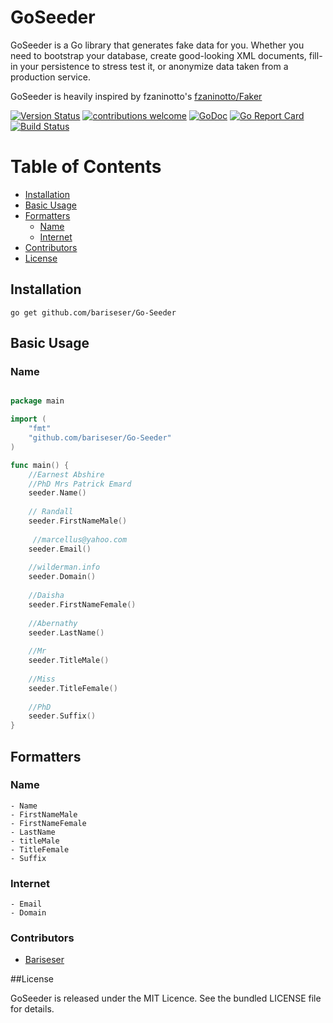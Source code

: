 # GoSeeder

GoSeeder is a Go library that generates fake data for you. Whether you need to bootstrap your database, create good-looking XML documents, fill-in your persistence to stress test it, or anonymize data taken from a production service.

GoSeeder is heavily inspired by fzaninotto's [fzaninotto/Faker](https://github.com/fzaninotto/Faker)

[![Version Status](https://img.shields.io/badge/v1.0-release-blue.svg)](https://github.com/bariseser/Go-Seeder/releases/tag/v1.0)
[![contributions welcome](https://img.shields.io/badge/contributions-welcome-brightgreen.svg?style=flat)](https://github.com/bariseser/Go-Seeder/issues)
[![GoDoc](https://godoc.org/github.com/Pallinder/go-randomdata?status.svg)](https://godoc.org/github.com/bariseser/Go-Seeder)
[![Go Report Card](https://goreportcard.com/badge/github.com/bariseser/Go-Seeder)](https://goreportcard.com/report/github.com/bariseser/Go-Seeder)
[![Build Status](https://travis-ci.org/bariseser/Go-Seeder.svg?branch=master)](https://travis-ci.org/bariseser/Go-Seeder)

# Table of Contents

- [Installation](#installation)
- [Basic Usage](#basic-usage)
- [Formatters](#formatters)
	- [Name](#name)
	- [Internet](#internet)
- [Contributors](#contributors)
- [License](#license)


## Installation

```go get github.com/bariseser/Go-Seeder```

## Basic Usage

### Name
````go

package main

import (
    "fmt"
    "github.com/bariseser/Go-Seeder"
)

func main() {
	//Earnest Abshire
	//PhD Mrs Patrick Emard
	seeder.Name()
	
	// Randall
	seeder.FirstNameMale()
	
     //marcellus@yahoo.com
    seeder.Email()
    
    //wilderman.info
    seeder.Domain()
	
	//Daisha
	seeder.FirstNameFemale()
	
	//Abernathy
	seeder.LastName()
	
	//Mr
	seeder.TitleMale()
	
	//Miss
	seeder.TitleFemale()
	
	//PhD
	seeder.Suffix()
}
````

## Formatters

### Name

    - Name
    - FirstNameMale
    - FirstNameFemale
    - LastName
    - titleMale
    - TitleFemale
    - Suffix
    
### Internet
    
    - Email
    - Domain
     
### Contributors
* [Bariseser](https://github.com/bariseser)

##License

GoSeeder is released under the MIT Licence. See the bundled LICENSE file for details.